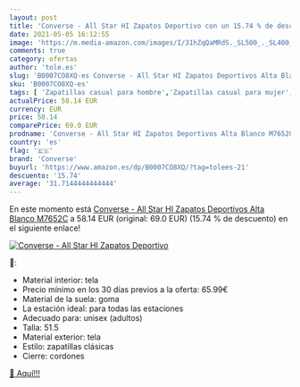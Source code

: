 ```yaml
---
layout: post
title: 'Converse - All Star HI Zapatos Deportivo con un 15.74 % de descuento'
date: 2021-05-05 16:12:55
image: 'https://m.media-amazon.com/images/I/31hZqQaMRdS._SL500_._SL400_.jpg'
comments: true
category: ofertas
author: 'tole.es'
slug: 'B0007CO8XQ-es Converse - All Star HI Zapatos Deportivos Alta Blanco M7652C'
sku: 'B0007CO8XQ-es'
tags: [ 'Zapatillas casual para hombre','Zapatillas casual para mujer','Zapatillas y calzado deportivo para hombre','Zapatillas y calzado deportivo para mujer','Zapatos','Zapatos para hombre','Zapatos para mujer','Zapatos y complementos','converse','zapatos', ]
actualPrice: 58.14 EUR
currency: EUR
price: 58.14
comparePrice: 69.0 EUR
prodname: 'Converse - All Star HI Zapatos Deportivos Alta Blanco M7652C'
country: 'es'
flag: '🇪🇸'
brand: 'Converse'
buyurl: 'https://www.amazon.es/dp/B0007CO8XQ/?tag=tolees-21'
descuento: '15.74'
average: '31.7144444444444'
---
```


En este momento está [Converse - All Star HI Zapatos Deportivos Alta Blanco M7652C](https://www.amazon.es/dp/B0007CO8XQ/?tag=tolees-21) a 58.14 EUR (original: 69.0 EUR) (15.74 %  de descuento) en el siguiente enlace!

[![Converse - All Star HI Zapatos Deportivo](https://m.media-amazon.com/images/I/31hZqQaMRdS._SL500_._SL400_.jpg)](https://www.amazon.es/dp/B0007CO8XQ/?tag=tolees-21)

🔎:

- Material interior: tela
- Precio mínimo en los 30 días previos a la oferta: 65.99€
- Material de la suela: goma
- La estación ideal: para todas las estaciones
- Adecuado para: unisex (adultos)
- Talla: 51.5
- Material exterior: tela
- Estilo: zapatillas clásicas
- Cierre: cordones

[🛒 Aquí!!!](https://www.amazon.es/dp/B0007CO8XQ/?tag=tolees-21)
